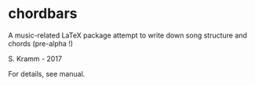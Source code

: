 # chordbars
A music-related LaTeX package attempt to write down song structure and chords (pre-alpha !)

S. Kramm - 2017 

For details, see manual.

